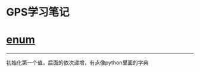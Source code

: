 # GPS学习笔记

# [enum](http://www.runoob.com/cprogramming/c-enum.html)
---
初始化第一个值，后面的依次递增，有点像python里面的字典
